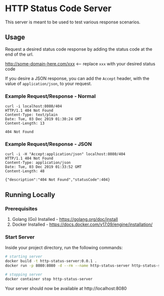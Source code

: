 # HTTP Status Code Server

This server is meant to be used to test various response scenarios.

## Usage

Request a desired status code response by adding the status code at the end of the url.  

http://some-domain-here.com/xxx <-- replace `xxx` with your desired status code

If you desire a JSON response, you can add the `Accept` header, with the value of `application/json`, to your request.

### Example Request/Response - Normal

```text
curl -i localhost:8080/404
HTTP/1.1 404 Not Found
Content-Type: text/plain
Date: Tue, 03 Dec 2019 01:30:24 GMT
Content-Length: 13

404 Not Found
```

### Example Request/Response - JSON

```text
curl -i -H "Accept:application/json" localhost:8080/404
HTTP/1.1 404 Not Found
Content-Type: application/json
Date: Tue, 03 Dec 2019 01:33:52 GMT
Content-Length: 48

{"description":"404 Not Found","statusCode":404}
```

## Running Locally

### Prerequisites
1) Golang (Go) Installed - https://golang.org/doc/install
2) Docker Installed - https://docs.docker.com/v17.09/engine/installation/

### Start Server
Inside your project directory, run the following commands:
```bash
# starting server
docker build -t http-status-server:0.0.1 .
docker run -p 8080:8080 -d --rm --name http-status-server http-status-server:0.0.1

# stopping server
docker container stop http-status-server
```
Your server should now be available at http://localhost:8080